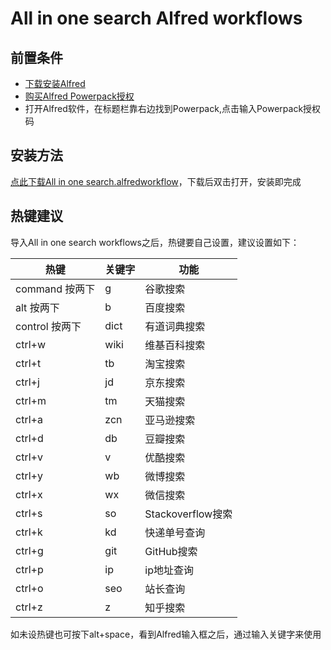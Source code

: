 # All in one search Alfred workflows

## 前置条件
- [下载安装Alfred](https://cachefly.alfredapp.com/Alfred_3.1_718.dmg)
- [购买Alfred Powerpack授权](https://www.alfredapp.com/powerpack/)
- 打开Alfred软件，在标题栏靠右边找到Powerpack,点击输入Powerpack授权码

## 安装方法
[点此下载All in one search.alfredworkflow](https://github.com/huahuayu/all-in-one-search-workflows/blob/master/All%20in%20one%20search.alfredworkflow)，下载后双击打开，安装即完成

## 热键建议
导入All in one search workflows之后，热键要自己设置，建议设置如下：

| 热键 |关键字| 功能 |
| --- | --- | --- |
| command 按两下 | g | 谷歌搜索 |
| alt 按两下 | b | 百度搜索 |
| control 按两下 | dict | 有道词典搜索 |
| ctrl+w | wiki | 维基百科搜索 |
| ctrl+t | tb | 淘宝搜索 |
| ctrl+j | jd | 京东搜索 |
| ctrl+m | tm | 天猫搜索 |
| ctrl+a | zcn | 亚马逊搜索 |
| ctrl+d | db | 豆瓣搜索 |
| ctrl+v | v | 优酷搜索 |
| ctrl+y | wb | 微博搜索 |
| ctrl+x | wx | 微信搜索 |
| ctrl+s | so | Stackoverflow搜索 |
| ctrl+k | kd | 快递单号查询 |
| ctrl+g | git | GitHub搜索 |
| ctrl+p | ip | ip地址查询 |
| ctrl+o | seo | 站长查询 |
| ctrl+z | z | 知乎搜索 |

如未设热键也可按下alt+space，看到Alfred输入框之后，通过输入关键字来使用




